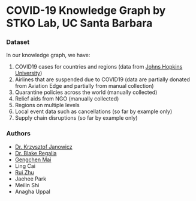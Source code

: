 # COVID-19 Knowledge Graph by STKO Lab, UC Santa Barbara

### Dataset
In our knowledge graph, we have: 
  1. COVID19 cases for countries and regions (data from [Johns Hopkins University](https://github.com/CSSEGISandData/COVID-19))
  2. Airlines that are suspended due to COVID19 (data are partially donated from Aviation Edge and partially from manual collection)
  3. Quarantine policies across the world (manually collected) 
  4. Relief aids from NGO (manually collected)
  5. Regions on multiple levels
  6. Local event data such as cancellations (so far by example only)
  7. Supply chain disruptions (so far by example only)
 


### Authors
 - [Dr. Krzysztof Janowicz](http://geog.ucsb.edu/~jano/)
 - [Dr. Blake Regalia](https://blake-regalia.net/)
 - [Gengchen Mai](http://www.geog.ucsb.edu/~gengchen_mai/)
 - Ling Cai
 - [Rui Zhu](http://www.geog.ucsb.edu/~zhu/)
 - Jaehee Park
 - Meilin Shi
 - Anagha Uppal